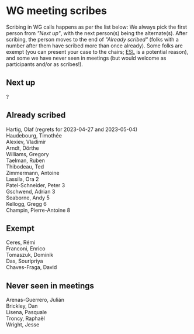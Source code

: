 # WG meeting scribes

Scribing in WG calls happens as per the list below: We always pick the first person from *"Next up"*, with the next person(s) being the alternate(s). After scribing, the person moves to the end of *"Already scribed"* (folks with a number after them have scribed more than once already). Some folks are exempt (you can present your case to the chairs; [ESL](https://en.wikipedia.org/wiki/English_as_a_second_or_foreign_language) is a potential reason), and some we have never seen in meetings (but would welcome as participants and/or as scribes!).

## Next up
?  

## Already scribed
Hartig, Olaf (regrets for 2023-04-27 and 2023-05-04)  
Haudebourg, Timothée  
Alexiev, Vladimir  
Arndt, Dörthe  
Williams, Gregory  
Taelman, Ruben  
Thibodeau, Ted  
Zimmermann, Antoine  
Lassila, Ora 2  
Patel-Schneider, Peter 3  
Gschwend, Adrian 3  
Seaborne, Andy 5  
Kellogg, Gregg 6  
Champin, Pierre-Antoine 8  

## Exempt
Ceres, Rémi  
Franconi, Enrico  
Tomaszuk, Dominik  
Das, Souripriya  
Chaves-Fraga, David  

## Never seen in meetings
Arenas-Guerrero, Julián  
Brickley, Dan  
Lisena, Pasquale  
Troncy, Raphaël  
Wright, Jesse  
